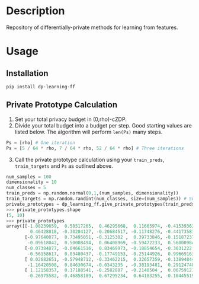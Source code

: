 # Description

Repository of differentially-private methods for learning from features.

# Usage
## Installation
`pip install dp-learning-ff`


## Private Prototype Calculation
1. Set your total privacy budget in (0,rho)-cZDP.
2. Divide your total budget into a budget per step. Good starting values are listed below. The algorithm will perform `len(Ps)` many steps.

```python
Ps = [rho] # One iteration
Ps = [5 / 64 * rho, 7 / 64 * rho, 52 / 64 * rho] # Three iterations
```

3. Call the private prototype calculation using your `train_preds`, `train_targets` and `Ps` as outlined above.

```python
num_samples = 100
dimensionality = 10
num_classes = 5
train_preds = np.random.normal(0,1,(num_samples, dimensionality))
train_targets = np.random.randint(num_classes, size=(num_samples)) # Supports unbalanced classes
private_prototypes = dp_learning_ff.give_private_prototypes(train_preds, train_targets, Ps)
>>> private_prototypes.shape
(5, 10)
>>> private_prototypes
array([[-1.08239659,  0.50517265,  0.46295668,  0.11665974, -0.41539363,
         0.46428818, -0.30204127, -0.20684517, -0.11748276, -0.44173581],
       [-0.97640077,  0.73495051, -0.3125302 ,  0.39733846, -0.15187237,
        -0.09618042,  0.50008494,  0.06408969, -0.59472233,  0.56000984],
       [-0.07384877, -0.04661516,  0.83469973, -0.18854654, -0.3631222 ,
        -0.56158617,  0.03480437, -0.17749153, -0.25144926,  0.99669163],
       [ 0.02682651, -0.57948712, -0.33462215,  0.32657359, -0.13894844,
        -1.16420508,  0.84630674, -0.0343235 , -0.38193481,  0.29124748],
       [ 1.12158357,  0.17188541, -0.2582887 , -0.2140504 ,  0.06759121,
        -0.26975582, -0.46858189,  0.67295234,  0.64183255, -0.10445519]])
```